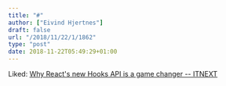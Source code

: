 ```yaml
---
title: "#"
author: ["Eivind Hjertnes"]
draft: false
url: "/2018/11/22/1/1862"
type: "post"
date: 2018-11-22T05:49:29+01:00
---
```


Liked:
[Why
React's new Hooks API is a game changer -- ITNEXT](https://itnext.io/why-reacts-hooks-api-is-a-game-changer-8731c2b0a8c)
